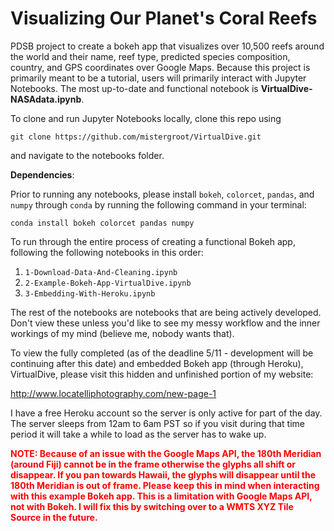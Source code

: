 # Visualizing Our Planet's Coral Reefs

PDSB project to create a bokeh app that visualizes over 10,500 reefs around the world and their name, reef type, predicted species composition, country, and GPS coordinates over Google Maps. Because this project is primarily meant to be a tutorial, users will primarily interact with Jupyter Notebooks. The most up-to-date and functional notebook is **VirtualDive-NASAdata.ipynb**.

To clone and run Jupyter Notebooks locally, clone this repo using

`git clone https://github.com/mistergroot/VirtualDive.git`

and navigate to the notebooks folder.

**Dependencies**:

Prior to running any notebooks, please install `bokeh`, `colorcet`, `pandas`, and `numpy` through `conda` by running the following command in your terminal:

`conda install bokeh colorcet pandas numpy`

To run through the entire process of creating a functional Bokeh app, following the following notebooks in this order:

1. `1-Download-Data-And-Cleaning.ipynb`
2. `2-Example-Bokeh-App-VirtualDive.ipynb`
3. `3-Embedding-With-Heroku.ipynb`

The rest of the notebooks are notebooks that are being actively developed. Don't view these unless you'd like to see my messy workflow and the inner workings of my mind (believe me, nobody wants that).

To view the fully completed (as of the deadline 5/11 - development will be continuing after this date) and embedded Bokeh app (through Heroku), VirtualDive, please visit this hidden and unfinished portion of my website:

http://www.locatelliphotography.com/new-page-1

I have a free Heroku account so the server is only active for part of the day. The server sleeps from 12am to 6am PST so if you visit during that time period it will take a while to load as the server has to wake up.

<span style="color:red">**NOTE: Because of an issue with the Google Maps API, the 180th Meridian (around Fiji) cannot be in the frame otherwise the glyphs all shift or disappear. If you pan towards Hawaii, the glyphs will disappear until the 180th Meridian is out of frame. Please keep this in mind when interacting with this example Bokeh app. This is a limitation with Google Maps API, not with Bokeh. I will fix this by switching over to a WMTS XYZ Tile Source in the future.**</span>